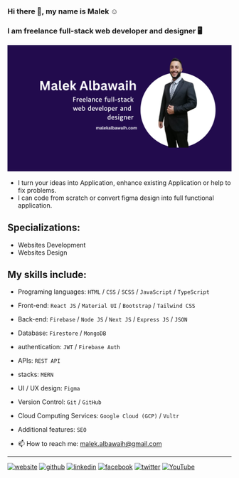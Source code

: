 ### Hi there 👋, my name is Malek ☺️
### I am freelance full-stack web developer and designer 🖥️

![I am freelance full-stack web developer and  designer](https://raw.githubusercontent.com/malekalbawaih/MalekAlbawaih/main/Malek%20Albawaih%20Banner.png)

- I turn your ideas into Application, enhance existing Application or help to fix problems.
- I can code from scratch or convert figma design into full functional application.

## Specializations:
- Websites Development
- Websites Design

## My skills include:
- Programing languages: `HTML` / `CSS` / `SCSS` / `JavaScript` / `TypeScript`
- Front-end: `React JS` / `Material UI` / `Bootstrap` / `Tailwind CSS`
- Back-end: `Firebase` / `Node JS` / `Next JS` / `Express JS` / `JSON`
- Database: `Firestore` / `MongoDB`
- authentication: `JWT` / `Firebase Auth`
- APIs: `REST API`
- stacks: `MERN`
- UI / UX design: `Figma`
- Version Control: `Git` / `GitHub`
- Cloud Computing Services: `Google Cloud (GCP)` / `Vultr`
- Additional features: `SEO`

- 📫 How to reach me: malek.albawaih@gmail.com

---

[<img src='https://cdn.jsdelivr.net/npm/simple-icons@3.0.1/icons/icloud.svg' alt='website' height='40'>](malekalbawaih.com) [<img src='https://cdn.jsdelivr.net/npm/simple-icons@3.0.1/icons/github.svg' alt='github' height='40'>](https://github.com/malekalbawaih)  [<img src='https://cdn.jsdelivr.net/npm/simple-icons@3.0.1/icons/linkedin.svg' alt='linkedin' height='40'>](https://www.linkedin.com/in/malekalbawaih/)  [<img src='https://cdn.jsdelivr.net/npm/simple-icons@3.0.1/icons/facebook.svg' alt='facebook' height='40'>](https://www.facebook.com/malekalbawaih)  [<img src='https://cdn.jsdelivr.net/npm/simple-icons@3.0.1/icons/twitter.svg' alt='twitter' height='40'>](https://x.com/malekalbawaih) [<img src='https://cdn.jsdelivr.net/npm/simple-icons@3.0.1/icons/youtube.svg' alt='YouTube' height='40'>](https://www.youtube.com/@malekalbawaih)  

